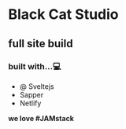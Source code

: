 # Black Cat Studio
## full site build

### built with...💻
* @ Sveltejs
* Sapper
* Netlify

__we love #JAMstack__


